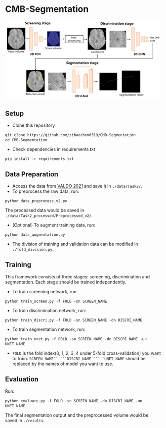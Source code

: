 # CMB-Segmentation
![Framework](./figure/framework_overall.png)

## Setup
* Clone this repository
```
git clone https://github.com/zihaochen0319/CMB-Segmentation
cd CMB-Segmentation
```
* Check dependencies in requirements.txt
```
pip install -r requirements.txt
```

## Data Preparation
* Access the data from [VALDO 2021](https://valdo.grand-challenge.org/Description/) and save it in ```./data/Task2/```.
* To preprocess the raw data, run:
```
python data_preprocess_v2.py
```
The processed data would be saved in ```./data/Task2_processed/Preprocessed_v2/```.
* (Optional) To augment training data, run:
```
python data_augmentation.py
```
* The division of training and validation data can be modified in ```./fold_division.py```.

## Training
This framework consists of three stages: screening, discrimination and segmentation. Each stage should be trained independently.
* To train screening network, run:
```
python train_screen.py -f FOLD -sn SCREEN_NAME
```
* To train discrimination network, run:
```
python train_discri.py -f FOLD -sn SCREEN_NAME -dn DISCRI_NAME
```
* To train segmentation network, run:
```
python train_unet.py -f FOLD -sn SCREEN_NAME -dn DISCRI_NAME -un UNET_NAME
```
* ```FOLD``` is the fold index(0, 1, 2, 3, 4 under 5-fold cross-validation) you want to train. ```SCREEN_NAME``````DISCRI_NAME``````UNET_NAME``` should be replaced by the names of model you want to use.

## Evaluation
Run:
```
python evaluate.py -f FOLD -sn SCREEN_NAME -dn DISCRI_NAME -un UNET_NAME
```
The final segmentation output and the preprocessed volume would be saved in ```./results```.
